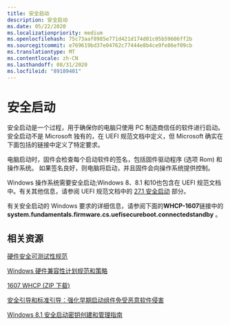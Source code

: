 ```yaml
---
title: 安全启动
description: 安全启动
ms.date: 05/22/2020
ms.localizationpriority: medium
ms.openlocfilehash: 75c73aaf8985e771d421d174d01c05b59606ff2b
ms.sourcegitcommit: e769619bd37e04762c77444e8b4ce9fe86ef09cb
ms.translationtype: MT
ms.contentlocale: zh-CN
ms.lasthandoff: 08/31/2020
ms.locfileid: "89189401"
---
```

# <a name="secure-boot"></a>安全启动

安全启动是一个过程，用于确保你的电脑只使用 PC 制造商信任的软件进行启动。 安全启动不是 Microsoft 独有的，在 UEFI 规范文档中定义，但 Microsoft 确实在下面包括的链接中定义了特定要求。

电脑启动时，固件会检查每个启动软件的签名，包括固件驱动程序 (选项 Rom) 和操作系统。 如果签名良好，则电脑将启动，并且固件会向操作系统提供控制。

Windows 操作系统需要安全启动;Windows 8、8.1 和10也包含在 UEFI 规范文档中。有关其他信息，请参阅 UEFI 规范文档中的 [27.1 安全启动](https://uefi.org/sites/default/files/resources/UEFI_2_3_1_C.pdf) 部分。

有关安全启动的 Windows 要求的详细信息，请参阅下面的**WHCP-1607**链接中的**system.fundamentals.firmware.cs.uefisecureboot.connectedstandby** 。

## <a name="related-resources"></a>相关资源

[硬件安全可测试性规范](/windows-hardware/test/hlk/testref/hardware-security-testability-specification)

[Windows 硬件兼容性计划规范和策略](/windows-hardware/design/compatibility/whcp-specifications-policies)

[1607 WHCP (ZIP 下载) ](https://go.microsoft.com/fwlink/?linkid=866948)

[安全引导和标准引导：强化早期启动组件免受恶意软件侵害](/previous-versions/windows/hardware/design/dn653311(v=vs.85))

[Windows 8.1 安全启动密钥创建和管理指南](/previous-versions/windows/it-pro/windows-8.1-and-8/dn747883(v=win.10))